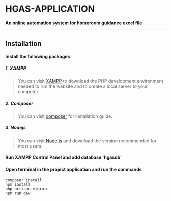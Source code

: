 # HGAS-APPLICATION

**An online automation system for homeroom guidance excel file**

****

## Installation

#### Install the following packages

##### 1. XAMPP

>You can visit [XAMPP](https://www.apachefriends.org/download.html) to download the PHP development environment needed to run the website and to create a local server to your computer.

##### 2. Composer

>You can visit [composer](https://getcomposer.org/Composer-Setup.exe) for installation guide.

##### 3. Nodejs

>You can visit [Node.js](https://nodejs.org/en/) and download the version recommended for most users.

#### Run XAMPP Control Panel and add database 'hgasdb'

#### Open terminal in the project application and run the commands

```
composer install
npm install
php artisan migrate
npm run dev
```
